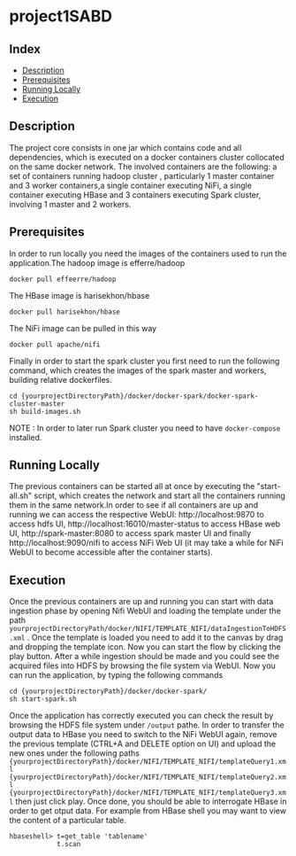 # project1SABD

## Index

- [Description](#Description)
- [Prerequisites](#Prerequisites)
- [Running Locally](#Running-Locally)
- [Execution](#Execution)


## Description
The project core consists in one jar which contains code and all dependencies, which is executed on a docker containers cluster
collocated on the same docker network. The involved containers are the following: a set of containers running hadoop cluster ,
particularly 1 master container and 3 worker containers,a single container executing NiFi, a single container executing HBase 
and 3 containers executing Spark cluster, involving 1 master and 2 workers.

## Prerequisites
In order to run locally you need the images of the containers used to run the application.The hadoop image is efferre/hadoop 

``` 
docker pull effeerre/hadoop

```  
The HBase image is harisekhon/hbase 

```
docker pull harisekhon/hbase

``` 
The NiFi image can be pulled in this way


```
docker pull apache/nifi

``` 
Finally in order to start the spark cluster you first need to run the following command, which creates the images of the spark master and  workers, building relative dockerfiles.

```
cd {yourprojectDirectoryPath}/docker/docker-spark/docker-spark-cluster-master
sh build-images.sh

``` 
NOTE : In order to later run Spark cluster you need to have ``` docker-compose ``` installed.

## Running Locally
The previous containers can be started all at once by executing the "start-all.sh" script, which creates the network and start 
all the containers running them in the same network.In order to see if all containers are up and running we can access the 
respective WebUI: http://localhost:9870 to access hdfs UI, http://localhost:16010/master-status to access HBase web UI, 
http://spark-master:8080 to access spark master UI and finally http://localhost:9090/nifi to access NiFi Web UI (it may take a while
for NiFi WebUI to become accessible after the container starts).



## Execution
Once the previous containers are up and running you can start with data ingestion phase by opening Nifi WebUI and loading the template under the path ``` yourprojectDirectoryPath/docker/NIFI/TEMPLATE_NIFI/dataIngestionToHDFS.xml ``` . Once the template is loaded you need to add it to the canvas by drag and dropping the template icon. Now you can start the flow by clicking the play button. After a while ingestion should be made and you could see the acquired files into HDFS by browsing the file system via WebUI. Now you can run the application, by typing the following commands

```
cd {yourprojectDirectoryPath}/docker/docker-spark/
sh start-spark.sh

``` 
Once the application has correctly executed you can check the result by browsing the HDFS file system under ``` /output ``` pathe. In order to transfer the output data to HBase you need to switch to the NiFi WebUI again, remove the previous template (CTRL+A and DELETE option on UI) and upload the new ones under the following paths ``` {yourprojectDirectoryPath}/docker/NIFI/TEMPLATE_NIFI/templateQuery1.xml  {yourprojectDirectoryPath}/docker/NIFI/TEMPLATE_NIFI/templateQuery2.xml {yourprojectDirectoryPath}/docker/NIFI/TEMPLATE_NIFI/templateQuery3.xml``` then just click play. Once done, you should be able to interrogate HBase in order to get otput data. For example from HBase shell you may want to view the content of a particular table.

```
hbaseshell> t=get_table 'tablename' 
            t.scan

```


